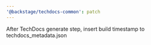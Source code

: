 ```yaml
---
'@backstage/techdocs-common': patch
---
```


After TechDocs generate step, insert build timestamp to techdocs_metadata.json
